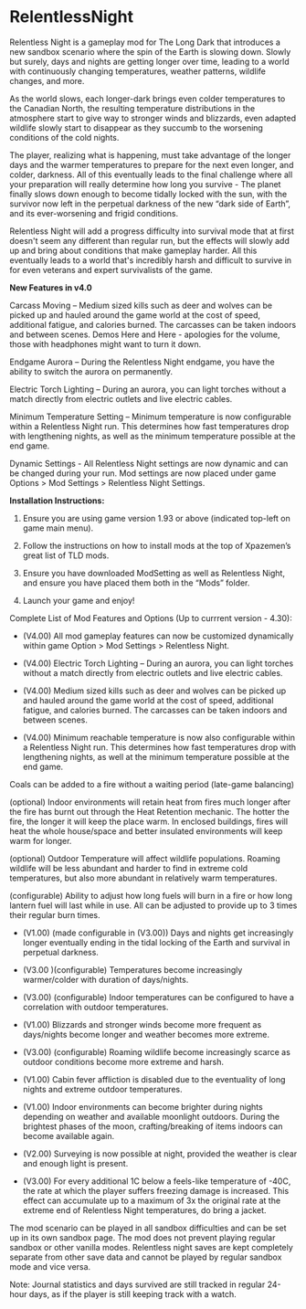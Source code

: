 # RelentlessNight

Relentless Night is a gameplay mod for The Long Dark that introduces a new sandbox scenario where the spin of the Earth is slowing down. Slowly but surely, days and nights are getting longer over time, leading to a world with continuously changing temperatures, weather patterns, wildlife changes, and more.

As the world slows, each longer-dark brings even colder temperatures to the Canadian North, the resulting temperature distributions in the atmosphere start to give way to stronger winds and blizzards, even adapted wildlife slowly start to disappear as they succumb to the worsening conditions of the cold nights.

The player, realizing what is happening, must take advantage of the longer days and the warmer temperatures to prepare for the next even longer, and colder, darkness. All of this eventually leads to the final challenge where all your preparation will really determine how long you survive - The planet finally slows down enough to become tidally locked with the sun, with the survivor now left in the perpetual darkness of the new “dark side of Earth”, and its ever-worsening and frigid conditions.

Relentless Night will add a progress difficulty into survival mode that at first doesn't seem any different than regular run, but the effects will slowly add up and bring about conditions that make gameplay harder. All this eventually leads to a world that's incredibly harsh and difficult to survive in for even veterans and expert survivalists of the game.

**New Features in v4.0**

Carcass Moving – Medium sized kills such as deer and wolves can be picked up and hauled around the game world at the cost of speed, additional fatigue, and calories burned. The carcasses can be taken indoors and between scenes. Demos Here and Here - apologies for the volume, those with headphones might want to turn it down.

Endgame Aurora – During the Relentless Night endgame, you have the ability to switch the aurora on permanently.

Electric Torch Lighting – During an aurora, you can light torches without a match directly from electric outlets and live electric cables.

Minimum Temperature Setting – Minimum temperature is now configurable within a Relentless Night run. This determines how fast temperatures drop with lengthening nights, as well as the minimum temperature possible at the end game.

Dynamic Settings - All Relentless Night settings are now dynamic and can be changed during your run. Mod settings are now placed under game Options > Mod Settings > Relentless Night Settings.

**Installation Instructions:**

1. Ensure you are using game version 1.93 or above (indicated top-left on game main menu).

2. Follow the instructions on how to install mods at the top of Xpazemen’s great list of TLD mods.

3. Ensure you have downloaded ModSetting as well as Relentless Night, and ensure you have placed them both in the “Mods” folder.

4. Launch your game and enjoy!

Complete List of Mod Features and Options (Up to currrent version - 4.30):

* (V4.00) All mod gameplay features can now be customized dynamically within game Option > Mod Settings > Relentless Night.

* (V4.00) Electric Torch Lighting – During an aurora, you can light torches without a match directly from electric outlets and live electric cables.

* (V4.00) Medium sized kills such as deer and wolves can be picked up and hauled around the game world at the cost of speed, additional fatigue, and calories burned. The carcasses can be taken indoors and between scenes.

* (V4.00) Minimum reachable temperature is now also configurable within a Relentless Night run. This determines how fast temperatures drop with lengthening nights, as well at the minimum temperature possible at the end game.

Coals can be added to a fire without a waiting period (late-game balancing)

(optional) Indoor environments will retain heat from fires much longer after the fire has burnt out through the Heat Retention mechanic. The hotter the fire, the longer it will keep the place warm. In enclosed buildings, fires will heat the whole house/space and better insulated environments will keep warm for longer.

(optional) Outdoor Temperature will affect wildlife populations. Roaming wildlife will be less abundant and harder to find in extreme cold temperatures, but also more abundant in relatively warm temperatures.

(configurable) Ability to adjust how long fuels will burn in a fire or how long lantern fuel will last while in use. All can be adjusted to provide up to 3 times their regular burn times.

* (V1.00) (made configurable in (V3.00)) Days and nights get increasingly longer eventually ending in the tidal locking of the Earth and survival in perpetual darkness.

* (V3.00 )(configurable) Temperatures become increasingly warmer/colder with duration of days/nights.

* (V3.00) (configurable) Indoor temperatures can be configured to have a correlation with outdoor temperatures.

* (V1.00) Blizzards and stronger winds become more frequent as days/nights become longer and weather becomes more extreme.

* (V3.00) (configurable) Roaming wildlife become increasingly scarce as outdoor conditions become more extreme and harsh.

* (V1.00) Cabin fever affliction is disabled due to the eventuality of long nights and extreme outdoor temperatures.

* (V1.00) Indoor environments can become brighter during nights depending on weather and available moonlight outdoors. During the brightest phases of the moon, crafting/breaking of items indoors can become available again.

* (V2.00) Surveying is now possible at night, provided the weather is clear and enough light is present.

* (V3.00) For every additional 1C below a feels-like temperature of -40C, the rate at which the player suffers freezing damage is increased. This effect can accumulate up to a maximum of 3x the original rate at the extreme end of Relentless Night temperatures, do bring a jacket.

The mod scenario can be played in all sandbox difficulties and can be set up in its own sandbox page. The mod does not prevent playing regular sandbox or other vanilla modes. Relentless night saves are kept completely separate from other save data and cannot be played by regular sandbox mode and vice versa.

Note: Journal statistics and days survived are still tracked in regular 24-hour days, as if the player is still keeping track with a watch.
